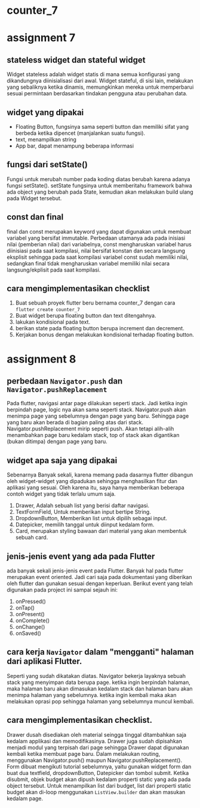 # counter_7

# assignment 7

## stateless widget dan stateful widget

Widget stateless adalah widget statis di mana semua konfigurasi yang dikandungnya diinisialisasi dari awal. Widget stateful, di sisi lain, melakukan yang sebaliknya ketika dinamis, memungkinkan mereka untuk memperbarui sesuai permintaan berdasarkan tindakan pengguna atau perubahan data.

## widget yang dipakai

- Floating Button, fungsinya sama seperti button dan memiliki sifat yang berbeda ketika dipencet (manjalankan suatu fungsi).
- text, menampilkan string
- App bar, dapat menampung beberapa informasi

## fungsi dari setState()

Fungsi untuk merubah number pada koding diatas berubah karena adanya fungsi setState(). setState fungsinya untuk memberitahu framework bahwa ada object yang berubah pada State, kemudian akan melakukan build ulang pada Widget tersebut.

## const dan final

final dan const merupakan keyword yang dapat digunakan untuk membuat variabel yang bersifat immutable.
Perbedaan utamanya ada pada inisiasi nilai (pemberian nilai) dari variabelnya, const mengharuskan variabel harus diinisiasi pada saat kompilasi, nilai bersifat konstan dan secara langsung eksplisit sehingga pada saat kompilasi variabel const sudah memiliki nilai, sedangkan final tidak mengharuskan variabel memiliki nilai secara langsung/ekplisit pada saat kompilasi.

## cara mengimplementasikan checklist

1. Buat sebuah proyek flutter beru bernama counter_7 dengan cara `flutter create counter_7`
2. Buat widget berupa floating button dan text ditengahnya.
3. lakukan kondisional pada text.
4. berikan state pada floating button berupa increment dan decrement.
5. Kerjakan bonus dengan melakukan kondisional terhadap floating button.

# assignment 8

## perbedaan `Navigator.push` dan `Navigator.pushReplacement`

Pada flutter, navigasi antar page dilakukan seperti stack. Jadi ketika ingin berpindah page, logic nya akan sama seperti stack. Navigator.push akan menimpa page yang sebelumnya dengan page yang baru. Sehingga page yang baru akan berada di bagian paling atas dari stack. Navigator.pushReplacement mirip seperti push. Akan tetapi alih-alih menambahkan page baru kedalam stack, top of stack akan digantikan (bukan ditimpa) dengan page yang baru.

## widget apa saja yang dipakai

Sebenarnya Banyak sekali, karena memang pada dasarnya flutter dibangun oleh widget-widget yang dipadukan sehingga menghasilkan fitur dan aplikasi yang sesuai. Oleh karena itu, saya hanya memberikan beberapa contoh widget yang tidak terlalu umum saja.

1. Drawer, Adalah sebuah list yang berisi daftar navigasi.
2. TextFormField, Untuk memberikan input bertipe String.
3. DropdownButton, Memberikan list untuk dipilih sebagai input.
4. Datepicker, memilih tanggal untuk diinput kedalam form.
5. Card, merupakan styling bawaan dari material yang akan membentuk sebuah card.

## jenis-jenis event yang ada pada Flutter

ada banyak sekali jenis-jenis event pada Flutter. Banyak hal pada flutter merupakan event oriented. Jadi cari saja pada dokumentasi yang diberikan oleh flutter dan gunakan sesuai dengan keperluan.
Berikut event yang telah digunakan pada project ini sampai sejauh ini:

1. onPressed()
2. onTap()
3. onPresent()
4. onComplete()
5. onChange()
6. onSaved()

## cara kerja `Navigator` dalam "mengganti" halaman dari aplikasi Flutter.

Seperti yang sudah dikatakan diatas. Navigator bekerja layaknya sebuah stack yang menyimpan data berupa page. ketika ingin berpindah halaman, maka halaman baru akan dimasukan kedalam stack dan halaman baru akan menimpa halaman yang sebelumnya. ketika ingin kembali maka akan melakukan oprasi pop sehingga halaman yang sebelumnya muncul kembali.

## cara mengimplementasikan checklist.

Drawer dusah disediakan oleh material seingga tinggal ditambahkan saja kedalam applikasi dan memodifikasinya. Drawer juga sudah dipisahkan menjadi modul yang terpisah dari page sehingga Drawer dapat digunakan kembali ketika membuat page baru.
Dalam melakukan routing, menggunakan Navigator.push() maupun Navigator.pushReplacement().
Form dibuat mengikuti tutorial sebelumnya, yaitu gunakan widget form dan buat dua textfield, dropdownButton, Datepicker dan tombol submit.
Ketika disubmit, objek budget akan dipush kedalam properti static yang ada pada object tersebut.
Untuk menampilkan list dari budget, list dari properti static budget akan di-loop menggunakan `ListView.builder` dan akan masukan kedalam page.
